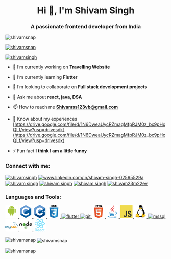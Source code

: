 <h1 align="center">Hi 👋, I'm Shivam Singh</h1>
<h3 align="center">A passionate frontend developer from India</h3>

<p align="left"> <img src="https://komarev.com/ghpvc/?username=shivamsnap&label=Profile%20views&color=0e75b6&style=flat" alt="shivamsnap" /> </p>

<p align="left"> <a href="https://github.com/ryo-ma/github-profile-trophy"><img src="https://github-profile-trophy.vercel.app/?username=shivamsnap" alt="shivamsnap" /></a> </p>

<p align="left"> <a href="https://twitter.com/shivamsingh" target="blank"><img src="https://img.shields.io/twitter/follow/shivamsingh?logo=twitter&style=for-the-badge" alt="shivamsingh" /></a> </p>

- 🔭 I’m currently working on **Travelling Website**

- 🌱 I’m currently learning **Flutter**

- 👯 I’m looking to collaborate on **Full stack development projects**

- 💬 Ask me about **react, java, DSA**

- 📫 How to reach me **Shivamss123vb@gmail.com**

- 📄 Know about my experiences [https://drive.google.com/file/d/1N6DweaUycRZmagMfpRJM0z_bx9pHxQLf/view?usp=drivesdk](https://drive.google.com/file/d/1N6DweaUycRZmagMfpRJM0z_bx9pHxQLf/view?usp=drivesdk)

- ⚡ Fun fact **I think I am a little funny**

<h3 align="left">Connect with me:</h3>
<p align="left">
<a href="https://twitter.com/shivamsingh" target="blank"><img align="center" src="https://raw.githubusercontent.com/rahuldkjain/github-profile-readme-generator/master/src/images/icons/Social/twitter.svg" alt="shivamsingh" height="30" width="40" /></a>
<a href="https://linkedin.com/in/www.linkedin.com/in/shivam-singh-02595529a" target="blank"><img align="center" src="https://raw.githubusercontent.com/rahuldkjain/github-profile-readme-generator/master/src/images/icons/Social/linked-in-alt.svg" alt="www.linkedin.com/in/shivam-singh-02595529a" height="30" width="40" /></a>
<a href="https://kaggle.com/shivam singh" target="blank"><img align="center" src="https://raw.githubusercontent.com/rahuldkjain/github-profile-readme-generator/master/src/images/icons/Social/kaggle.svg" alt="shivam singh" height="30" width="40" /></a>
<a href="https://www.hackerrank.com/shivam singh" target="blank"><img align="center" src="https://raw.githubusercontent.com/rahuldkjain/github-profile-readme-generator/master/src/images/icons/Social/hackerrank.svg" alt="shivam singh" height="30" width="40" /></a>
<a href="https://www.leetcode.com/shivam singh" target="blank"><img align="center" src="https://raw.githubusercontent.com/rahuldkjain/github-profile-readme-generator/master/src/images/icons/Social/leet-code.svg" alt="shivam singh" height="30" width="40" /></a>
<a href="https://auth.geeksforgeeks.org/user/shivam23m22ev" target="blank"><img align="center" src="https://raw.githubusercontent.com/rahuldkjain/github-profile-readme-generator/master/src/images/icons/Social/geeks-for-geeks.svg" alt="shivam23m22ev" height="30" width="40" /></a>
</p>

<h3 align="left">Languages and Tools:</h3>
<p align="left"> <a href="https://developer.android.com" target="_blank" rel="noreferrer"> <img src="https://raw.githubusercontent.com/devicons/devicon/master/icons/android/android-original-wordmark.svg" alt="android" width="40" height="40"/> </a> <a href="https://www.cprogramming.com/" target="_blank" rel="noreferrer"> <img src="https://raw.githubusercontent.com/devicons/devicon/master/icons/c/c-original.svg" alt="c" width="40" height="40"/> </a> <a href="https://www.w3schools.com/cpp/" target="_blank" rel="noreferrer"> <img src="https://raw.githubusercontent.com/devicons/devicon/master/icons/cplusplus/cplusplus-original.svg" alt="cplusplus" width="40" height="40"/> </a> <a href="https://www.w3schools.com/css/" target="_blank" rel="noreferrer"> <img src="https://raw.githubusercontent.com/devicons/devicon/master/icons/css3/css3-original-wordmark.svg" alt="css3" width="40" height="40"/> </a> <a href="https://flutter.dev" target="_blank" rel="noreferrer"> <img src="https://www.vectorlogo.zone/logos/flutterio/flutterio-icon.svg" alt="flutter" width="40" height="40"/> </a> <a href="https://git-scm.com/" target="_blank" rel="noreferrer"> <img src="https://www.vectorlogo.zone/logos/git-scm/git-scm-icon.svg" alt="git" width="40" height="40"/> </a> <a href="https://www.w3.org/html/" target="_blank" rel="noreferrer"> <img src="https://raw.githubusercontent.com/devicons/devicon/master/icons/html5/html5-original-wordmark.svg" alt="html5" width="40" height="40"/> </a> <a href="https://www.java.com" target="_blank" rel="noreferrer"> <img src="https://raw.githubusercontent.com/devicons/devicon/master/icons/java/java-original.svg" alt="java" width="40" height="40"/> </a> <a href="https://developer.mozilla.org/en-US/docs/Web/JavaScript" target="_blank" rel="noreferrer"> <img src="https://raw.githubusercontent.com/devicons/devicon/master/icons/javascript/javascript-original.svg" alt="javascript" width="40" height="40"/> </a> <a href="https://www.linux.org/" target="_blank" rel="noreferrer"> <img src="https://raw.githubusercontent.com/devicons/devicon/master/icons/linux/linux-original.svg" alt="linux" width="40" height="40"/> </a> <a href="https://www.microsoft.com/en-us/sql-server" target="_blank" rel="noreferrer"> <img src="https://www.svgrepo.com/show/303229/microsoft-sql-server-logo.svg" alt="mssql" width="40" height="40"/> </a> <a href="https://www.mysql.com/" target="_blank" rel="noreferrer"> <img src="https://raw.githubusercontent.com/devicons/devicon/master/icons/mysql/mysql-original-wordmark.svg" alt="mysql" width="40" height="40"/> </a> <a href="https://nodejs.org" target="_blank" rel="noreferrer"> <img src="https://raw.githubusercontent.com/devicons/devicon/master/icons/nodejs/nodejs-original-wordmark.svg" alt="nodejs" width="40" height="40"/> </a> <a href="https://reactjs.org/" target="_blank" rel="noreferrer"> <img src="https://raw.githubusercontent.com/devicons/devicon/master/icons/react/react-original-wordmark.svg" alt="react" width="40" height="40"/> </a> </p>

<p><img align="left" src="https://github-readme-stats.vercel.app/api/top-langs?username=shivamsnap&show_icons=true&locale=en&layout=compact" alt="shivamsnap" /></p>

<p>&nbsp;<img align="center" src="https://github-readme-stats.vercel.app/api?username=shivamsnap&show_icons=true&locale=en" alt="shivamsnap" /></p>

<p><img align="center" src="https://github-readme-streak-stats.herokuapp.com/?user=shivamsnap&" alt="shivamsnap" /></p>


